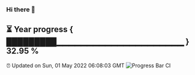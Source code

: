 ### Hi there 👋
⏳ Year progress { █████████▁▁▁▁▁▁▁▁▁▁▁▁▁▁▁▁▁▁▁▁▁ } 32.95 %
---
⏰ Updated on Sun, 01 May 2022 06:08:03 GMT
![Progress Bar CI](https://github.com/Moyi321/Moyi321/workflows/Progress%20Bar%20CI/badge.svg)

